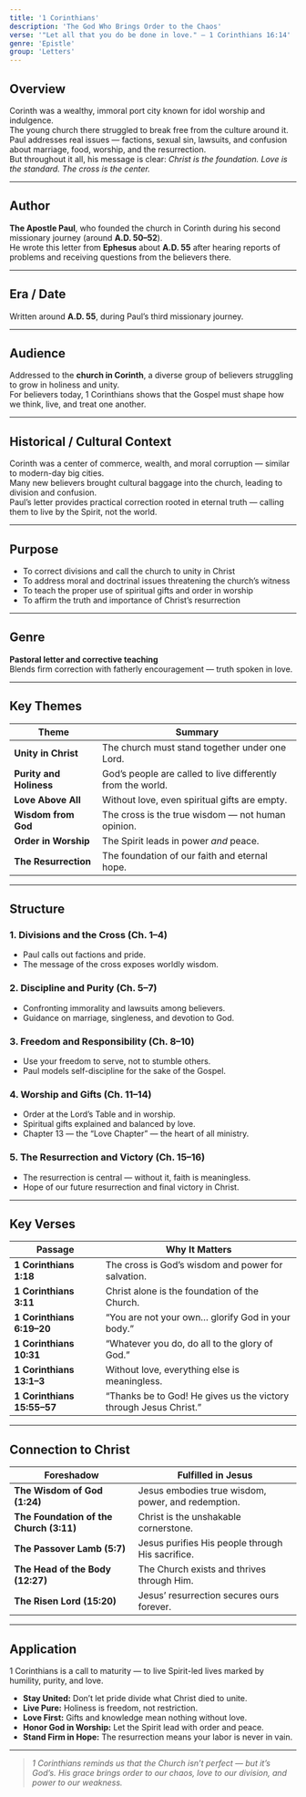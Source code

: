 ```yaml
---
title: '1 Corinthians'
description: 'The God Who Brings Order to the Chaos'
verse: '"Let all that you do be done in love." — 1 Corinthians 16:14'
genre: 'Epistle'
group: 'Letters'
---
```


## Overview  
Corinth was a wealthy, immoral port city known for idol worship and indulgence.  
The young church there struggled to break free from the culture around it.  
Paul addresses real issues — factions, sexual sin, lawsuits, and confusion about marriage, food, worship, and the resurrection.  
But throughout it all, his message is clear: *Christ is the foundation. Love is the standard. The cross is the center.*

---

## Author  
**The Apostle Paul**, who founded the church in Corinth during his second missionary journey (around **A.D. 50–52**).  
He wrote this letter from **Ephesus** about **A.D. 55** after hearing reports of problems and receiving questions from the believers there.

---

## Era / Date  
Written around **A.D. 55**, during Paul’s third missionary journey.

---

## Audience  
Addressed to the **church in Corinth**, a diverse group of believers struggling to grow in holiness and unity.  
For believers today, 1 Corinthians shows that the Gospel must shape how we think, live, and treat one another.

---

## Historical / Cultural Context  
Corinth was a center of commerce, wealth, and moral corruption — similar to modern-day big cities.  
Many new believers brought cultural baggage into the church, leading to division and confusion.  
Paul’s letter provides practical correction rooted in eternal truth — calling them to live by the Spirit, not the world.

---

## Purpose  
- To correct divisions and call the church to unity in Christ  
- To address moral and doctrinal issues threatening the church’s witness  
- To teach the proper use of spiritual gifts and order in worship  
- To affirm the truth and importance of Christ’s resurrection  

---

## Genre  
**Pastoral letter and corrective teaching**  
Blends firm correction with fatherly encouragement — truth spoken in love.

---

## Key Themes  

| Theme | Summary |
|-------|----------|
| **Unity in Christ** | The church must stand together under one Lord. |
| **Purity and Holiness** | God’s people are called to live differently from the world. |
| **Love Above All** | Without love, even spiritual gifts are empty. |
| **Wisdom from God** | The cross is the true wisdom — not human opinion. |
| **Order in Worship** | The Spirit leads in power *and* peace. |
| **The Resurrection** | The foundation of our faith and eternal hope. |

---

## Structure  

### 1. Divisions and the Cross (Ch. 1–4)
- Paul calls out factions and pride.  
- The message of the cross exposes worldly wisdom.  

### 2. Discipline and Purity (Ch. 5–7)
- Confronting immorality and lawsuits among believers.  
- Guidance on marriage, singleness, and devotion to God.  

### 3. Freedom and Responsibility (Ch. 8–10)
- Use your freedom to serve, not to stumble others.  
- Paul models self-discipline for the sake of the Gospel.  

### 4. Worship and Gifts (Ch. 11–14)
- Order at the Lord’s Table and in worship.  
- Spiritual gifts explained and balanced by love.  
- Chapter 13 — the “Love Chapter” — the heart of all ministry.  

### 5. The Resurrection and Victory (Ch. 15–16)
- The resurrection is central — without it, faith is meaningless.  
- Hope of our future resurrection and final victory in Christ.  

---

## Key Verses  

| Passage | Why It Matters |
|----------|----------------|
| **1 Corinthians 1:18** | The cross is God’s wisdom and power for salvation. |
| **1 Corinthians 3:11** | Christ alone is the foundation of the Church. |
| **1 Corinthians 6:19–20** | “You are not your own… glorify God in your body.” |
| **1 Corinthians 10:31** | “Whatever you do, do all to the glory of God.” |
| **1 Corinthians 13:1–3** | Without love, everything else is meaningless. |
| **1 Corinthians 15:55–57** | “Thanks be to God! He gives us the victory through Jesus Christ.” |

---

## Connection to Christ  

| Foreshadow | Fulfilled in Jesus |
|-------------|-------------------|
| **The Wisdom of God (1:24)** | Jesus embodies true wisdom, power, and redemption. |
| **The Foundation of the Church (3:11)** | Christ is the unshakable cornerstone. |
| **The Passover Lamb (5:7)** | Jesus purifies His people through His sacrifice. |
| **The Head of the Body (12:27)** | The Church exists and thrives through Him. |
| **The Risen Lord (15:20)** | Jesus’ resurrection secures ours forever. |

---

## Application  
1 Corinthians is a call to maturity — to live Spirit-led lives marked by humility, purity, and love.  
- **Stay United:** Don’t let pride divide what Christ died to unite.  
- **Live Pure:** Holiness is freedom, not restriction.  
- **Love First:** Gifts and knowledge mean nothing without love.  
- **Honor God in Worship:** Let the Spirit lead with order and peace.  
- **Stand Firm in Hope:** The resurrection means your labor is never in vain.  

---

> *1 Corinthians reminds us that the Church isn’t perfect — but it’s God’s. His grace brings order to our chaos, love to our division, and power to our weakness.*
